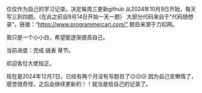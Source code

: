 仅仅作为自己的学习记录。决定每周三更新github
从2024年10月9日开始，每天写三到四题。（在此之前自9月14日开始一天一题）
大部分代码来自于“代码随想录”，链接：“https://www.programmercarl.com/”
题目来源于力扣网。

我只是一个小小白，希望能逐渐提高自己。

当前进度：完成 链表 章节。

欢迎各位大佬指正。


现在是2024年12月7日，已经有两个月没有写题目了😥😥😥
因为自己变懒惰了，感觉很奇怪，之后会继续更新的！！就当是给自己的记录了。